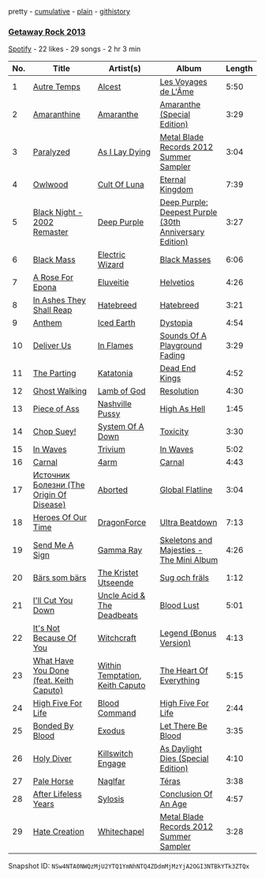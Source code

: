 pretty - [cumulative](/playlists/cumulative/4ftQXs8PU4QMqPLMaJG7QT.md) - [plain](/playlists/plain/4ftQXs8PU4QMqPLMaJG7QT) - [githistory](https://github.githistory.xyz/mackorone/spotify-playlist-archive/blob/main/playlists/plain/4ftQXs8PU4QMqPLMaJG7QT)

### [Getaway Rock 2013](https://open.spotify.com/playlist/4ftQXs8PU4QMqPLMaJG7QT)

> 

[Spotify](https://open.spotify.com/user/spotify) - 22 likes - 29 songs - 2 hr 3 min

| No. | Title | Artist(s) | Album | Length |
|---|---|---|---|---|
| 1 | [Autre Temps](https://open.spotify.com/track/4gfSWTQIgFCdde8hOGRZzX) | [Alcest](https://open.spotify.com/artist/0d5ZwMtCer8dQdOPAgWhe7) | [Les Voyages de L'Âme](https://open.spotify.com/album/4NbmvbO9OuEjLYat5BkFAL) | 5:50 |
| 2 | [Amaranthine](https://open.spotify.com/track/2JPYNZOWzjiuaEek4AjJNu) | [Amaranthe](https://open.spotify.com/artist/2KaW48xlLnXC2v8tvyhWsa) | [Amaranthe \(Special Edition\)](https://open.spotify.com/album/2Ecik050ir0AHNPMiLCUe9) | 3:29 |
| 3 | [Paralyzed](https://open.spotify.com/track/7w3kYoucIMjkBA171kp02q) | [As I Lay Dying](https://open.spotify.com/artist/2vd2HnNh4pdYa9gDVHFjEu) | [Metal Blade Records 2012 Summer Sampler](https://open.spotify.com/album/4S7C3xaUwjVu86ZIUc7OMk) | 3:04 |
| 4 | [Owlwood](https://open.spotify.com/track/1w2sztROEaeREHkwlnnKB7) | [Cult Of Luna](https://open.spotify.com/artist/7E7fJJpdVgr1F3pfAfRtHe) | [Eternal Kingdom](https://open.spotify.com/album/51fF4JNsyx99YAWixRgmVh) | 7:39 |
| 5 | [Black Night \- 2002 Remaster](https://open.spotify.com/track/2M4lwFtm1Taj6MqgfM2iET) | [Deep Purple](https://open.spotify.com/artist/568ZhdwyaiCyOGJRtNYhWf) | [Deep Purple: Deepest Purple \(30th Anniversary Edition\)](https://open.spotify.com/album/4sdsjamPAsRT2dTuyCohnA) | 3:27 |
| 6 | [Black Mass](https://open.spotify.com/track/1A9uNbuOMGkOF7B4dJdaea) | [Electric Wizard](https://open.spotify.com/artist/4htjQW3lgIwL6fEJlTOez4) | [Black Masses](https://open.spotify.com/album/7w7fmy8gRYMrXICyG2c8ai) | 6:06 |
| 7 | [A Rose For Epona](https://open.spotify.com/track/3pfIjDOimfBATHIVlKozBf) | [Eluveitie](https://open.spotify.com/artist/5X0N2k3qMnI8kSrGJT3kfT) | [Helvetios](https://open.spotify.com/album/0VyTHUwi4CBS0jrqCQfspx) | 4:26 |
| 8 | [In Ashes They Shall Reap](https://open.spotify.com/track/2tTUzlFIxlyQ877NgyIPEZ) | [Hatebreed](https://open.spotify.com/artist/17Mb968quDHpjCkIyq30QV) | [Hatebreed](https://open.spotify.com/album/7lxWfXZ7aOVdP2TfjRpq9Q) | 3:21 |
| 9 | [Anthem](https://open.spotify.com/track/65spaK7qUix4NDUVjpQt3Y) | [Iced Earth](https://open.spotify.com/artist/3KEixcRfBS5K3E91Vn1Kdy) | [Dystopia](https://open.spotify.com/album/2qaldG8mSTZIrKbKFTxeTg) | 4:54 |
| 10 | [Deliver Us](https://open.spotify.com/track/2GoBwSF9xk6aSt6jGpCxvk) | [In Flames](https://open.spotify.com/artist/57ylwQTnFnIhJh4nu4rxCs) | [Sounds Of A Playground Fading](https://open.spotify.com/album/06yfpcNmffdp132tSibhgo) | 3:29 |
| 11 | [The Parting](https://open.spotify.com/track/0KP0W363ctVBf8qce8h0IQ) | [Katatonia](https://open.spotify.com/artist/2CWWgbxApjbyByxBBCvGTm) | [Dead End Kings](https://open.spotify.com/album/0ysVHx3VsjgZEvw2bSJ7Vy) | 4:52 |
| 12 | [Ghost Walking](https://open.spotify.com/track/52lWFbQaG8VajS7y41hafF) | [Lamb of God](https://open.spotify.com/artist/3JFsVIxOn7STeilPICkkB2) | [Resolution](https://open.spotify.com/album/73k8aD6VzabLHfwIdiasdS) | 4:30 |
| 13 | [Piece of Ass](https://open.spotify.com/track/1ioiqrdM4u6w3WQJgqQzTS) | [Nashville Pussy](https://open.spotify.com/artist/73sawKQrhPG7HXTDRZGfOX) | [High As Hell](https://open.spotify.com/album/6ddcawJRNLC0NGqcR7TVkx) | 1:45 |
| 14 | [Chop Suey!](https://open.spotify.com/track/5V3mdRI2yQxbSsJGDPc5lD) | [System Of A Down](https://open.spotify.com/artist/5eAWCfyUhZtHHtBdNk56l1) | [Toxicity](https://open.spotify.com/album/4DR0GWo7w2GJyQnFVa4jAB) | 3:30 |
| 15 | [In Waves](https://open.spotify.com/track/4B5hrpQjHTLfGMcTgpatUs) | [Trivium](https://open.spotify.com/artist/278ZYwGhdK6QTzE3MFePnP) | [In Waves](https://open.spotify.com/album/5NDxdsUG2cpD3jJRqHbgic) | 5:02 |
| 16 | [Carnal](https://open.spotify.com/track/1V9OhDqxHVSTMKttVVuOG0) | [4arm](https://open.spotify.com/artist/5IN4smUkSuVZUkoNSO20S5) | [Carnal](https://open.spotify.com/album/4FPQcOkLTG4NLz8vLntzVi) | 4:43 |
| 17 | [Источник Болезни \(The Origin Of Disease\)](https://open.spotify.com/track/1RJOCx8NcQf6csadFAOZMB) | [Aborted](https://open.spotify.com/artist/1XRhUgCyzIdeT8d9KMfeDR) | [Global Flatline](https://open.spotify.com/album/0izzJLNOtzqPwGg9Pduq8Z) | 3:04 |
| 18 | [Heroes Of Our Time](https://open.spotify.com/track/6SlDN489zAvfN2srdMXc7S) | [DragonForce](https://open.spotify.com/artist/2pH3wEn4eYlMMIIQyKPbVR) | [Ultra Beatdown](https://open.spotify.com/album/6EyIBGZXG0YQYLuEew4qiH) | 7:13 |
| 19 | [Send Me A Sign](https://open.spotify.com/track/0EbOOKAmRvd2w7K1Wvs3Q5) | [Gamma Ray](https://open.spotify.com/artist/6LZE884lDIsCSLHuTplfGp) | [Skeletons and Majesties \- The Mini Album](https://open.spotify.com/album/0axU1YHYe0ICe5nfzHce1z) | 4:26 |
| 20 | [Bärs som bärs](https://open.spotify.com/track/53kr9zGwpbMyAx0YYyZB2h) | [The Kristet Utseende](https://open.spotify.com/artist/08RaUMtreeTHss1QsLkfPe) | [Sug och fräls](https://open.spotify.com/album/1VorS6vktOcE0SzSkopkfH) | 1:12 |
| 21 | [I'll Cut You Down](https://open.spotify.com/track/3tBbcuulKDC1o2odykT18R) | [Uncle Acid & The Deadbeats](https://open.spotify.com/artist/16PcI6JjJuUfPlsX8Ffvfl) | [Blood Lust](https://open.spotify.com/album/3nGKNhRZwE0u0GkGSps8C8) | 5:01 |
| 22 | [It's Not Because Of You](https://open.spotify.com/track/4H4p3wWbVjk9xJTKn6cFOM) | [Witchcraft](https://open.spotify.com/artist/3HVmba1wHgrLVsVC5IIzkG) | [Legend \(Bonus Version\)](https://open.spotify.com/album/37PmPATTGfiCR5TjAbBzS1) | 4:13 |
| 23 | [What Have You Done \(feat\. Keith Caputo\)](https://open.spotify.com/track/7kzdng4KRCMSxzeFA2lxLA) | [Within Temptation](https://open.spotify.com/artist/3hE8S8ohRErocpkY7uJW4a), [Keith Caputo](https://open.spotify.com/artist/0o3RyxUXp69fLCpMxuOLsz) | [The Heart Of Everything](https://open.spotify.com/album/5yQYkDcgbNaNChc7X9UoCO) | 5:15 |
| 24 | [High Five For Life](https://open.spotify.com/track/1yaBZv6K9ayNZ5VpWOz3Qh) | [Blood Command](https://open.spotify.com/artist/4WfUbvICLrqPW9rzuNGS1f) | [High Five For Life](https://open.spotify.com/album/6CXD1eUEZOZJ7q67YTVrni) | 2:44 |
| 25 | [Bonded By Blood](https://open.spotify.com/track/40Q3GI2EZot9FVfZY1YBLs) | [Exodus](https://open.spotify.com/artist/76S65NHJHrNy4JTrXHP2BH) | [Let There Be Blood](https://open.spotify.com/album/6qQ1ByjIJCqUOcklRvvcek) | 3:35 |
| 26 | [Holy Diver](https://open.spotify.com/track/3a9urnht8HvfFzPwd0ipx6) | [Killswitch Engage](https://open.spotify.com/artist/37394IP6uhnjIpsawpMu4l) | [As Daylight Dies \(Special Edition\)](https://open.spotify.com/album/6iJEtgHTEbVlSS5isIS71z) | 4:10 |
| 27 | [Pale Horse](https://open.spotify.com/track/352RkhOaVoawjMx6uWJWk5) | [Naglfar](https://open.spotify.com/artist/1WV0pMUfO5UZ3MXfZrTohr) | [Téras](https://open.spotify.com/album/4p7b24R7rfeDsumGMoB6eD) | 3:38 |
| 28 | [After Lifeless Years](https://open.spotify.com/track/19eO2GzRSPaIPWtxT7V6An) | [Sylosis](https://open.spotify.com/artist/2RiGIRDi4GoJpDbjDnPVJl) | [Conclusion Of An Age](https://open.spotify.com/album/0442rz3Kjfi8RUIwbWr8n1) | 4:57 |
| 29 | [Hate Creation](https://open.spotify.com/track/0yv1H7yE8paU52xsxs3d4S) | [Whitechapel](https://open.spotify.com/artist/3OfWQqB4QqBJiUKgbrzNiI) | [Metal Blade Records 2012 Summer Sampler](https://open.spotify.com/album/4S7C3xaUwjVu86ZIUc7OMk) | 3:28 |

Snapshot ID: `NSw4NTA0NWQzMjU2YTQ1YmNhNTQ4ZDdmMjMzYjA2OGI3NTBkYTk3ZTQx`
